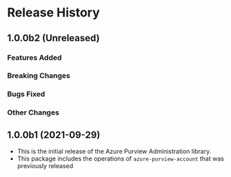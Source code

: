 # Release History

## 1.0.0b2 (Unreleased)

### Features Added

### Breaking Changes

### Bugs Fixed

### Other Changes

## 1.0.0b1 (2021-09-29)

- This is the initial release of the Azure Purview Administration library.
- This package includes the operations of `azure-purview-account` that was previously released 
